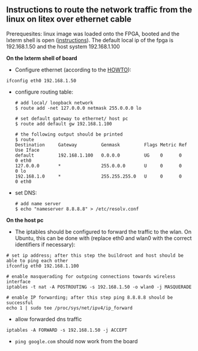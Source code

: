 ## Instructions to route the network traffic from the linux on litex over ethernet cable
Prerequesites: linux image was loaded onto the FPGA, booted and the lxterm shell is open ([instructions](https://github.com/litex-hub/linux-on-litex-vexriscv)).
The default local ip of the fpga is 192.168.1.50 and the host system 192.168.1.100 

__On the lxterm shell of board__
-  Configure ethernet (according to the [HOWTO](https://github.com/litex-hub/linux-on-litex-vexriscv/blob/master/HOWTO.md)):
  ```
  ifconfig eth0 192.168.1.50
  ```
- configure routing table:
  ```
  # add local/ loopback network
  $ route add -net 127.0.0.0 netmask 255.0.0.0 lo

  # set default gateway to ethernet/ host pc
  $ route add default gw 192.168.1.100

  # the following output should be printed
  $ route
  Destination     Gateway         Genmask         Flags Metric Ref    Use Iface
  default         192.168.1.100   0.0.0.0         UG    0      0        0 eth0
  127.0.0.0       *               255.0.0.0       U     0      0        0 lo 
  192.168.1.0     *               255.255.255.0   U     0      0        0 eth0
  ```
- set DNS:
  ```
  # add name server
  $ echo "nameserver 8.8.8.8" > /etc/resolv.conf

  ```
__On the host pc__
- The iptables should be configured to forward the traffic to the wlan. On Ubuntu, this can be done with (replace eth0 and wlan0 with the correct identifiers if necessary):
```
# set ip address; after this step the buildroot and host should be able to ping each other
ifconfig eth0 192.168.1.100

# enable masquerading for outgoing connections towards wireless interface
iptables -t nat -A POSTROUTING -s 192.168.1.50 -o wlan0 -j MASQUERADE

# enable IP forwarding; after this step ping 8.8.8.8 should be successful
echo 1 | sudo tee /proc/sys/net/ipv4/ip_forward

```
- allow forwarded dns traffic
```
iptables -A FORWARD -s 192.168.1.50 -j ACCEPT
```
- `ping google.com` should now work from the board
